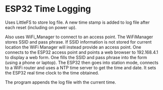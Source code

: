 # ESP32 Time Logging

Uses LittleFS to store log file. A new time stamp is added to log file after each reset (including on power up).

Also uses WiFi_Manager to connect to an access point. The WiFiManager stores SSID and pass phrase. If SSID information 
is not stored for current location the WiFi Manager will instead provide an access point. One connects to the ESP32 access
point and points a web browser to 192.168.4.1 to display a web form. One fills the SSID and pass phrase into the form (using a phone or laptop).
The ESP32 then goes into station mode, connects to a WiFi router and uses a NTP time server to get the time and date. It sets
the ESP32 real time clock to the time obtained.

The program appends the log file with the current time.
